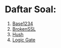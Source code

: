 # Daftar Soal:
1. [Base1234](Base1234)
2. [BrokenSSL](BrokenSSL)
3. [Hush](Hush)
4. [Logic Gate](logic-gate)
